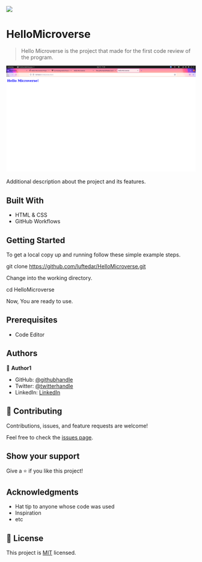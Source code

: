 ![](https://img.shields.io/badge/Microverse-blueviolet)

# HelloMicroverse

> Hello Microverse is the project that made for the first code review of the program. 

![screenshot](./app_screenshot.png)

Additional description about the project and its features.

## Built With

- HTML & CSS
- GitHub Workflows

## Getting Started

To get a local copy up and running follow these simple example steps.

git clone https://github.com/luftedar/HelloMicroverse.git

Change into the working directory.

cd HelloMicroverse

Now, You are ready to use.

## Prerequisites

- Code Editor

## Authors

👤 **Author1**

- GitHub: [@githubhandle](https://github.com/luftedar)
- Twitter: [@twitterhandle](https://twitter.com/OrcunUgur2)
- LinkedIn: [LinkedIn](https://linkedin.com/in/or%C3%A7un-u%C4%9Fur-089148181/)

## 🤝 Contributing

Contributions, issues, and feature requests are welcome!

Feel free to check the [issues page](../../issues/).

## Show your support

Give a ⭐️ if you like this project!

## Acknowledgments

- Hat tip to anyone whose code was used
- Inspiration
- etc

## 📝 License

This project is [MIT](./MIT.md) licensed.

